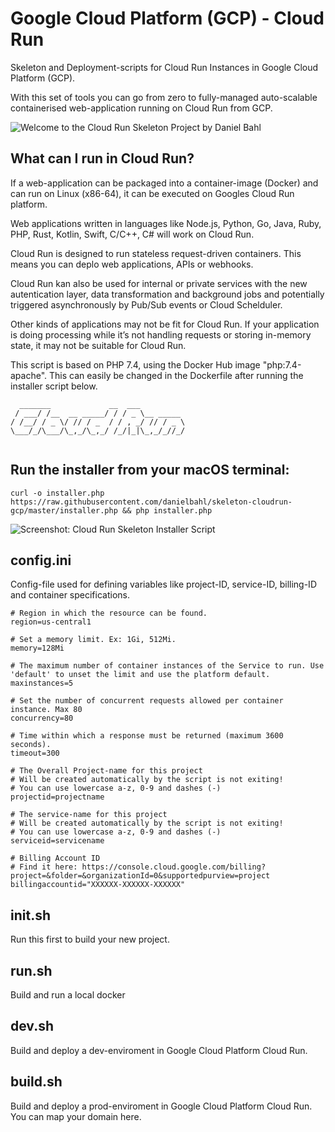 # Google Cloud Platform (GCP) - Cloud Run
Skeleton and Deployment-scripts for Cloud Run Instances in Google Cloud Platform (GCP). 

With this set of tools you can go from zero to fully-managed auto-scalable containerised web-application running on Cloud Run from GCP. 

![Welcome to the Cloud Run Skeleton Project by Daniel Bahl](https://servicepoint.blob.core.windows.net/servicepoint-files/CleanShot-2020-01-12-at-09.06.56-6PLS9MfvNvoZ81x5Jg7EeoWyCIU2BwpD.png)

## What can I run in Cloud Run?

If a web-application can be packaged into a container-image (Docker) and can run on Linux (x86-64), it can be executed on Googles Cloud Run platform.

Web applications written in languages like Node.js, Python, Go, Java, Ruby, PHP, Rust, Kotlin, Swift, C/C++, C# will work on Cloud Run.

Cloud Run is designed to run stateless request-driven containers. This means you can deplo web applications, APIs or webhooks.

Cloud Run kan also be used for internal or private services with the new autentication layer, data transformation and background jobs and potentially triggered asynchronously by Pub/Sub events or Cloud Schelduler.

Other kinds of applications may not be fit for Cloud Run. If your application is doing processing while it’s not handling requests or storing in-memory state, it may not be suitable for Cloud Run.

This script is based on PHP 7.4, using the Docker Hub image "php:7.4-apache". This can easily be changed in the Dockerfile after running the installer script below.


```
  _______             __  ___          
 / ___/ /__  __ _____/ / / _ \__ _____ 
/ /__/ / _ \/ // / _  / / , _/ // / _ \
\___/_/\___/\_,_/\_,_/ /_/|_|\_,_/_//_/
                                       
```

## Run the installer from your macOS terminal:

```
curl -o installer.php https://raw.githubusercontent.com/danielbahl/skeleton-cloudrun-gcp/master/installer.php && php installer.php
```

![Screenshot: Cloud Run Skeleton Installer Script](https://servicepoint.blob.core.windows.net/servicepoint-files/iTerm-2020-01-12-at-08.30.25-C21GBjqSUPZiO9MvmwWpxlQtQxsD61z2.png)

## config.ini

Config-file used for defining variables like project-ID, service-ID, billing-ID and container specifications.

```
# Region in which the resource can be found.
region=us-central1

# Set a memory limit. Ex: 1Gi, 512Mi.
memory=128Mi

# The maximum number of container instances of the Service to run. Use 'default' to unset the limit and use the platform default.
maxinstances=5

# Set the number of concurrent requests allowed per container instance. Max 80
concurrency=80

# Time within which a response must be returned (maximum 3600 seconds).
timeout=300

# The Overall Project-name for this project
# Will be created automatically by the script is not exiting!
# You can use lowercase a-z, 0-9 and dashes (-)
projectid=projectname

# The service-name for this project
# Will be created automatically by the script is not exiting!
# You can use lowercase a-z, 0-9 and dashes (-)
serviceid=servicename

# Billing Account ID
# Find it here: https://console.cloud.google.com/billing?project=&folder=&organizationId=0&supportedpurview=project
billingaccountid="XXXXXX-XXXXXX-XXXXXX"
```
## init.sh

Run this first to build your new project. 

## run.sh

Build and run a local docker

## dev.sh

Build and deploy a dev-enviroment in Google Cloud Platform Cloud Run.

## build.sh

Build and deploy a prod-enviroment in Google Cloud Platform Cloud Run. 
You can map your domain here.
